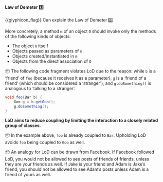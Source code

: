 <div id="title">

#### Law of Demeter :three:

</div>

<span id="prereqs"></span>

<span id="outcomes">{{glyphicon_flag}} Can explain the Law of Demeter :three:</span>

<div id="body">

<tip-box type="definition">

<include src="../../common/definitions.md#def-law-of-demeter" />

</tip-box>

More concretely, a method `m` of an object `O` should invoke only the methods of the following kinds of objects:

* The object `O` itself
* Objects passed as parameters of `m`
* Objects created/instantiated in `m`
* Objects from the <tooltip content="objects that are held by instance variables of">direct association of</tooltip> `O`

<tip-box>

:package: The following code fragment violates LoD due to the reason: while `b` is a ‘friend’ of `foo` (because it receives it as a parameter), `g` is a ‘friend of a friend’ (which should be considered a ‘stranger’), and `g.doSomething()` is analogous to ‘talking to a stranger’.

```java
void foo(Bar b) {
    Goo g = b.getGoo();
    g.doSomething();
}
```

</tip-box>

**LoD aims to reduce coupling by limiting the interaction to a closely related group of classes.**
 
<tip-box> 

:package: In the example above, `foo` is already coupled to `Bar`. Upholding LoD avoids `foo` being coupled to `Goo` as well.

:package: An analogy for LoD can be drawn from Facebook. If Facebook followed LoD, you would not be allowed to see posts of friends of friends, unless they are your friends as well. If Jake is your friend and Adam is Jake’s friend, you should not be allowed to see Adam’s posts unless Adam is a friend of yours as well.

</tip-box>

</div>

<div id="extras">
  <include src="exercises.md" />
</div>